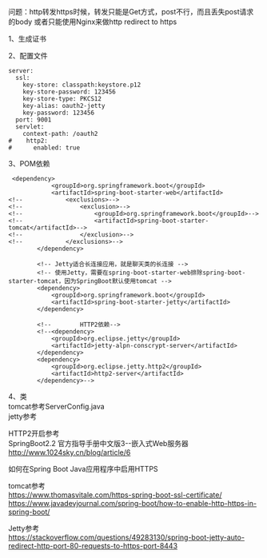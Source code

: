 问题：http转发https时候，转发只能是Get方式，post不行，而且丢失post请求的body
或者只能使用Nginx来做http redirect to https


1、生成证书

2、配置文件
```
server:
  ssl:
    key-store: classpath:keystore.p12
    key-store-password: 123456
    key-store-type: PKCS12
    key-alias: oauth2-jetty
    key-password: 123456
  port: 9001
  servlet:
    context-path: /oauth2
#    http2:
#      enabled: true

```

3、POM依赖
```
 <dependency>
            <groupId>org.springframework.boot</groupId>
            <artifactId>spring-boot-starter-web</artifactId>
<!--            <exclusions>-->
<!--                <exclusion>-->
<!--                    <groupId>org.springframework.boot</groupId>-->
<!--                    <artifactId>spring-boot-starter-tomcat</artifactId>-->
<!--                </exclusion>-->
<!--            </exclusions>-->
        </dependency>

        <!-- Jetty适合长连接应用，就是聊天类的长连接 -->
        <!-- 使用Jetty，需要在spring-boot-starter-web排除spring-boot-starter-tomcat，因为SpringBoot默认使用tomcat -->
        <dependency>
            <groupId>org.springframework.boot</groupId>
            <artifactId>spring-boot-starter-jetty</artifactId>
        </dependency>

        <!--        HTTP2依赖-->
        <!--<dependency>
            <groupId>org.eclipse.jetty</groupId>
            <artifactId>jetty-alpn-conscrypt-server</artifactId>
        </dependency>
        <dependency>
            <groupId>org.eclipse.jetty.http2</groupId>
            <artifactId>http2-server</artifactId>
        </dependency>-->

```

4、类     
tomcat参考ServerConfig.java       
jetty参考     


HTTP2开启参考       
SpringBoot2.2 官方指导手册中文版3--嵌入式Web服务器     
http://www.1024sky.cn/blog/article/6        



如何在Spring Boot Java应用程序中启用HTTPS     

tomcat参考        
https://www.thomasvitale.com/https-spring-boot-ssl-certificate/     
https://www.javadevjournal.com/spring-boot/how-to-enable-http-https-in-spring-boot/     

Jetty参考     
https://stackoverflow.com/questions/49283130/spring-boot-jetty-auto-redirect-http-port-80-requests-to-https-port-8443       




